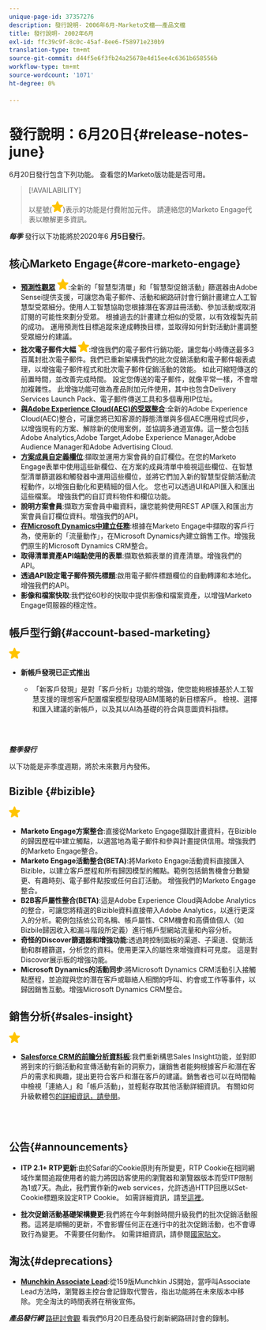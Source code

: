 ```yaml
---
unique-page-id: 37357276
description: 發行說明- 2006年6月-Marketo文檔——產品文檔
title: 發行說明- 2002年6月
exl-id: ffc39c9f-8c0c-45af-8ee6-f58971e230b9
translation-type: tm+mt
source-git-commit: d44f5e6f3fb24a25678e4d15ee4c6361b658556b
workflow-type: tm+mt
source-wordcount: '1071'
ht-degree: 0%

---
```


# 發行說明：6月20日{#release-notes-june}

6月20日發行包含下列功能。 查看您的Marketo版功能是否可用。

>[!AVAILABILITY]
>
>以星號(![](assets/yellow-star.png))表示的功能是付費附加元件。 請連絡您的Marketo Engage代表以瞭解更多資訊。

**_每季_** 發行以下功能將於2020年6 **月5日發行**。

## 核心Marketo Engage{#core-marketo-engage}

* **[預測性觀眾](https://experienceleague.adobe.com/docs/marketo/sky/predictive-audiences/getting-started-with-predictive-audiences.html?lang=en#predictive-audiences)** ![（星級）](assets/yellow-star.png):全新的「智慧型清單」和「智慧型促銷活動」篩選器由Adobe Sensei提供支援，可讓您為電子郵件、活動和網路研討會行銷計畫建立人工智慧型受眾細分。使用人工智慧協助您根據潛在客源註冊活動、參加活動或取消訂閱的可能性來劃分受眾。 根據過去的計畫建立相似的受眾，以有效複製先前的成功。 運用預測性目標追蹤來達成轉換目標，並取得如何針對活動計畫調整受眾細分的建議。
* **批次電子郵件大幅** ![（星型）](assets/yellow-star.png):增強我們的電子郵件行銷功能，讓您每小時傳送最多3百萬封批次電子郵件。我們已重新架構我們的批次促銷活動和電子郵件報表處理，以增強電子郵件程式和批次電子郵件促銷活動的效能。 如此可縮短傳送的前置時間，並改善完成時間。 設定您傳送的電子郵件，就像平常一樣，不會增加複雜性。 此增強功能可做為產品附加元件使用，其中也包含Delivery Services Launch Pack、電子郵件傳送工具和多個專用IP位址。
* **[與Adobe Experience Cloud(AEC)的受眾整合](/help/marketo/product-docs/core-marketo-concepts/smart-lists-and-static-lists/static-lists/send-a-list-to-adobe-experience-cloud.md)**:全新的Adobe Experience Cloud(AEC)整合，可讓您將已知客源的靜態清單與多個AEC應用程式同步，以增強現有的方案、解除新的使用案例，並協調多通道宣傳。這一整合包括Adobe Analytics,Adobe Target,Adobe Experience Manager,Adobe Audience Manager和Adobe Advertising Cloud.
* **[方案成員自定義欄位](/help/marketo/product-docs/core-marketo-concepts/programs/working-with-programs/program-member-custom-fields.md)**:擷取並運用方案會員的自訂欄位。在您的Marketo Engage表單中使用這些新欄位、在方案的成員清單中檢視這些欄位、在智慧型清單篩選器和觸發器中運用這些欄位，並將它們加入新的智慧型促銷活動流程動作，以增強自動化和更精細的個人化。 您也可以透過UI和API匯入和匯出這些檔案。 增強我們的自訂資料物件和欄位功能。
* **說明方案會員**:擷取方案會員中繼資料，讓您能夠使用REST API匯入和匯出方案會員自訂欄位資料。增強我們的API。
* **[在Microsoft Dynamics中建立任務](/help/marketo/product-docs/core-marketo-concepts/smart-campaigns/microsoft-dynamics-flow-actions/create-task-in-microsoft.md)**:根據在Marketo Engage中擷取的客戶行為，使用新的「流量動作」，在Microsoft Dynamics內建立銷售工作。增強我們原生的Microsoft Dynamics CRM整合。
* **取得清單資產API端點使用的表單**:擷取依賴表單的資產清單。增強我們的API。
* **透過API設定電子郵件預先標題**:啟用電子郵件標題欄位的自動轉譯和本地化。增強我們的API。
* **影像和檔案快取**:我們從60秒的快取中提供影像和檔案資產，以增強Marketo Engage伺服器的穩定性。

## 帳戶型行銷{#account-based-marketing}

![（星號）](assets/yellow-star.png)

* **新帳戶發現已正式推出**

   * 「新客戶發現」是對「客戶分析」功能的增強，使您能夠根據基於人工智慧支援的理想客戶配置檔案模型發現ABM策略的新目標客戶。 檢視、選擇和匯入建議的新帳戶，以及其以AI為基礎的符合與意圖資料指標。

<br> 

**_整季發行_**

以下功能是非季度週期，將於未來數月內發佈。

## Bizible {#bizible}

![（星號）](assets/yellow-star.png)

* **Marketo Engage方案整合**:直接從Marketo Engage擷取計畫資料，在Bizible的歸因歷程中建立觸點，以適當地為電子郵件和參與計畫提供信用。增強我們的Marketo Engage整合。
* **Marketo Engage活動整合(BETA)**:將Marketo Engage活動資料直接匯入Bizible，以建立客戶歷程和所有歸因模型的觸點。範例包括銷售機會分數變更、有趣時刻、電子郵件點按或任何自訂活動。 增強我們的Marketo Engage整合。
* **B2B客戶屬性整合(BETA)**:這是Adobe Experience Cloud與Adobe Analytics的整合，可讓您將精選的Bizible資料直接帶入Adobe Analytics，以進行更深入的分析。範例包括依公司名稱、帳戶屬性、CRM機會和高價值個人（如Bizbile歸因收入和漏斗階段所定義）進行帳戶型網站流量和內容分析。
* **奇怪的Discover篩選器和增強功能**:透過跨控制面板的渠道、子渠道、促銷活動和群體篩選，分析您的資料。使用更深入的屬性來增強資料可見度。 這是對Discover展示板的增強功能。
* **Microsoft Dynamics的活動同步**:將Microsoft Dynamics CRM活動引入接觸點歷程，並追蹤與您的潛在客戶或聯絡人相關的呼叫、約會或工作等事件，以歸因銷售互動。增強Microsoft Dynamics CRM整合。

## 銷售分析{#sales-insight}

![（星號）](assets/yellow-star.png)

* **[Salesforce CRM的前瞻分析資料板](/help/marketo/product-docs/marketo-sales-insight/msi-for-salesforce/features/insights-dashboard-feature-overview.md)**:我們重新構思Sales Insight功能，並對即將到來的行銷活動和宣傳活動有新的洞察力，讓銷售者能夠根據客戶和潛在客戶的需求和興趣，提出更符合客戶和潛在客戶的建議。銷售者也可以在時間軸中檢視「連絡人」和「帳戶活動」，並輕鬆存取其他活動詳細資訊。 有關如何升級軟體包[的詳細資訊，請參閱](/help/marketo/product-docs/marketo-sales-insight/msi-for-salesforce/features/configuration-for-existing-customers.md)。

<br> 

## 公告{#announcements}

* **ITP 2.1+ RTP更新**:由於Safari的Cookie原則有所變更，RTP Cookie在相同網域作業間追蹤使用者的能力將因訪客使用的瀏覽器和瀏覽器版本而受ITP限制為1或7天。為此，我們實作新的web services，允許透過HTTP回應以Set-Cookie標題來設定RTP Cookie。 如需詳細資訊，請至[這裡](https://nation.marketo.com/t5/Knowledgebase/Browser-Cookie-Updates-How-Marketo-RTP-Is-Affected/ta-p/299603)。

* **批次促銷活動基礎架構變更**:我們將在今年剩餘時間升級我們的批次促銷活動服務。這將是順暢的更新，不會影響任何正在進行中的批次促銷活動，也不會導致行為變更。 不需要任何動作。 如需詳細資訊，請參閱[國家貼文](https://nation.marketo.com/t5/Product-Documents/Batch-Campaign-Processing-Infrastructure-Update/ta-p/301374)。

## 淘汰{#deprecations}

* **[Munchkin Associate Lead](https://developers.marketo.com/blog/deprecation-of-munchkin-associate-lead-method/)**:從159版Munchkin JS開始，當呼叫Associate Lead方法時，瀏覽器主控台會記錄取代警告，指出功能將在未來版本中移除。 完全淘汰的時間表將在稍後宣佈。

**_產品發行網_** [路研討會觀](https://engage.marketo.com/June-Release-2020-On-Demand.html) 看我們6月20日產品發行創新網路研討會的錄制。
